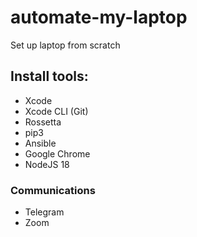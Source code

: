 # automate-my-laptop
Set up laptop from scratch

## Install tools:
- Xcode
- Xcode CLI (Git)
- Rossetta
- pip3
- Ansible
- Google Chrome
- NodeJS 18

### Communications
- Telegram
- Zoom

